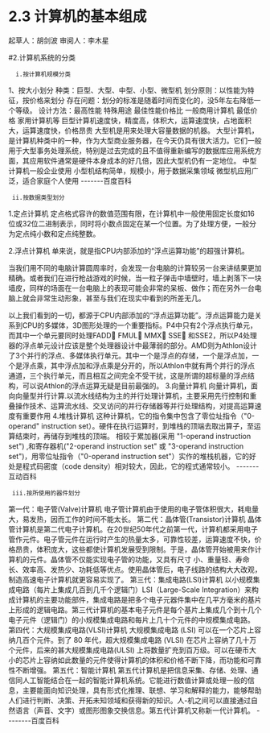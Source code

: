 # 2.3 计算机的基本组成

起草人：胡剑波    审阅人：李木星


   #2.计算机系统的分类

      i.按计算机规模分类

1、按大小划分
种类：巨型、大型、中型、小型、微型机
划分原则：以性能为特征，按价格来划分
存在问题：划分的标准是随着时间而变化的，没5年左右降低一个等级。
设计方法：最高性能 特殊用途
最佳性能价格比 一般商用计算机
最低价格 家用计算机等
巨型计算机速度快，精度高，体积大，运算速度快，占地面积大，运算速度快，价格昂贵
大型机是用来处理大容量数据的机器。
大型计算机，是计算机种类中的一种，作为大型商业服务器，在今天仍具有很大活力。它们一般用于大型事务处理系统，特别是过去完成的且不值得重新编写的数据库应用系统方面，其应用软件通常是硬件本身成本的好几倍，因此大型机仍有一定地位。
中型计算机一般企业使用
小型机结构简单，规模小，用于数据采集领域
微型机应用广泛，适合家庭个人使用
          -------百度百科





     ii.按数据类型划分
1.定点计算机
定点格式容许的数值范围有限，在计算机中一般使用固定长度如16位或32位二进制表示，同时将小数点固定在某一个位置。为了处理方便，一般分为定点纯小数和定点纯整数。

2.浮点计算机
单来说，就是指CPU内部添加的“浮点运算功能”的超强计算机。

当我们用不同的电脑计算圆周率时，会发现一台电脑的计算较另一台来讲结果更加精确。或者我们在进行枪战游戏的时候，当一粒子弹击中墙壁时，墙上剥落下一块墙皮，同样的场面在一台电脑上的表现可能会非常的呆板、做作；而在另外一台电脑上就会非常生动形象，甚至与我们在现实中看到的所差无几。

以上我们看到的一切，都源于CPU内部添加的“浮点运算功能”。浮点运算能力是关系到CPU的多媒体，3D图形处理的一个重要指标。P4中只有2个浮点执行单元，而其中一个单元要同时处理FADD FMUL MMX SSE 和SSE2，所以P4处理器的浮点单元设计应该是整个处理器设计中最薄弱的部分。AMD则为Athlon设计了3个并行的浮点、多媒体执行单元。其中一个是浮点的存储，一个是浮点加，一个是浮点乘，其中浮点加和浮点乘是分开的，所以Athlon中就有两个并行的浮点通道，三个执行单元，而且相互之间完全不受干扰，这是所谓的超标量的浮点结构，可以说Athlon的浮点运算无疑是目前最强的。
3.向量计算机
向量计算机，面向向量型并行计算.以流水线结构为主的并行处理计算机，主要采用先行控制和重叠操作技术、运算流水线、交叉访问的并行存储器等并行处理结构，对提高运算速度有重要作用
4.堆栈计算机
这种计算机，它的指令集中包含了零位址指令（"0-operand" instruction set）。硬件在执行运算时，到堆栈的顶端去取出算子，至运算结束时，再储存到堆栈的顶端。
相较于累加器(采用 "1-operand instruction set") ,和寄存器机("2-operand instruction set" 或 "3-operand instruction set")，用零位址指令（"0-operand instruction set"）实作的堆栈机器，它的好处是程式码密度（code density）相对较大，因此，它的程式通常较小。
         -------互动百科



     iii.按所使用的器件划分
第一代：电子管(Valve)计算机
电子管计算机由于使用的电子管体积很大，耗电量大，易发热，因而工作的时间不能太长。
第二代：晶体管(Transistor)计算机
晶体管计算机是第二代电子计算机。在20世纪50年代之前第一代，计算机都采用电子管作元件。电子管元件在运行时产生的热量太多，可靠性较差，运算速度不快，价格昂贵，体积庞大，这些都使计算机发展受到限制。于是，晶体管开始被用来作计算机的元件。晶体管不仅能实现电子管的功能，又具有尺寸
小、重量轻、寿命长、效率高、发热少、功耗低等优点。使用晶体管后，电子线路的结构大大改观，制造高速电子计算机就更容易实现了。
第三代：集成电路(LSI)计算机
以小规模集成电路（每片上集成几百到几千个逻辑门）LSI（Large-Scale Integration）来构成计算机的主要功能部件，集成电路是把多个电子元器件集中在几平方毫米的基片上形成的逻辑电路。第三代计算机的基本电子元件是每个基片上集成几个到十几个电子元件（逻辑门）的小规模集成电路和每片上几十个元件的中规模集成电路。
第四代：大规模集成电路(VLSI)计算机
大规模集成电路 (LSI) 可以在一个芯片上容纳几百个元件。到了 80 年代，超大规模集成电路 (VLSI) 在芯片上容纳了几十万个元件，后来的甚大规模集成电路(ULSI) 上将数量扩充到百万级。可以在硬币大小的芯片上容纳如此数量的元件使得计算机的体积和价格不断下降，而功能和可靠性不断增强。
第五代：智能计算机
第五代计算机是把信息采集、存储、处理、通信同人工智能结合在一起的智能计算机系统。它能进行数值计算或处理一般的信息，主要能面向知识处理，具有形式化推理、联想、学习和解释的能力，能够帮助人们进行判断、决策、开拓未知领域和获得新的知识。人-机之间可以直接通过自然语言（声音、文字）或图形图象交换信息。第五代计算机又称新一代计算机。
          --------百度百科


